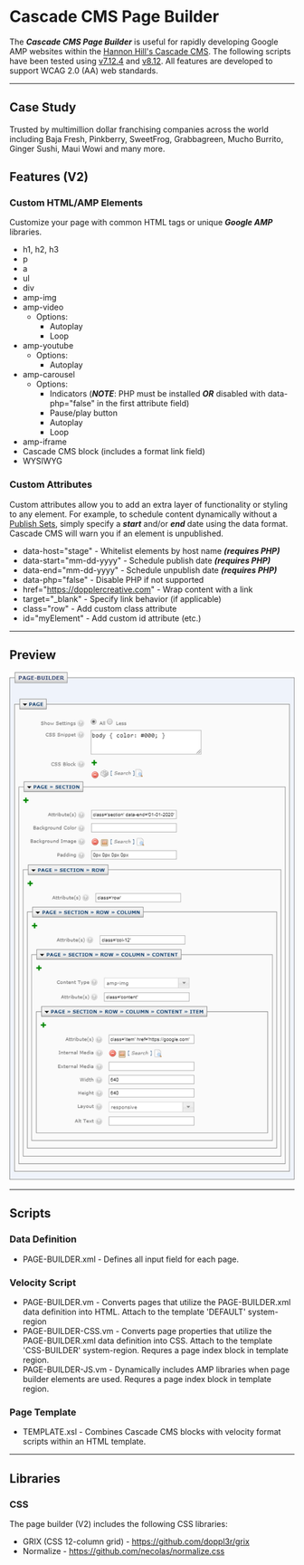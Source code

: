 # Cascade CMS Page Builder
The ***Cascade CMS Page Builder*** is useful for rapidly developing Google AMP websites within the [Hannon Hill's Cascade CMS](https://www.hannonhill.com/products/cascade-cms/index.html). The following scripts have been tested using [v7.12.4](https://www.hannonhill.com/cascadeserver/releases/7.12.4/index.html?utm_medium=rss) and [v8.12](https://www.hannonhill.com/cascadecms/latest/releases/cascade-cms-8.12/index.html#notes). All features are developed to support WCAG 2.0 (AA) web standards.

------------

## Case Study

Trusted by multimillion dollar franchising companies across the world including Baja Fresh, Pinkberry, SweetFrog, Grabbagreen, Mucho Burrito, Ginger Sushi, Maui Wowi and many more.

## Features (V2)

### Custom HTML/AMP Elements
Customize your page with common HTML tags or unique  ***Google AMP*** libraries.

  - h1, h2, h3
  - p
  - a
  - ul
  - div
  - amp-img
  - amp-video
    - Options:
      - Autoplay
      - Loop
  - amp-youtube
    - Options:
      - Autoplay
  - amp-carousel
    - Options:
      - Indicators (***NOTE***: PHP must be installed ***OR*** disabled with data-php="false" in the first attribute field)
      - Pause/play button
      - Autoplay
      - Loop
  - amp-iframe
  - Cascade CMS block (includes a format link field)
  - WYSIWYG

### Custom Attributes
Custom attributes allow you to add an extra layer of functionality or styling to any element. For example, to schedule content dynamically without a [Publish Sets](https://www.hannonhill.com/cascadecms/latest/content-authoring/publishing/publish-sets.html), simply specify a ***start*** and/or ***end*** date using the data format. Cascade CMS will warn you if an element is unpublished.

  - data-host="stage" - Whitelist elements by host name ***(requires PHP)***
  - data-start="mm-dd-yyyy" - Schedule publish date ***(requires PHP)***
  - data-end="mm-dd-yyyy" - Schedule unpublish date ***(requires PHP)***
  - data-php="false" - Disable PHP if not supported
  - href="https://dopplercreative.com" - Wrap content with a link
  - target="_blank" - Specify link behavior (if applicable)
  - class="row" - Add custom class attribute
  - id="myElement" - Add custom id attribute (etc.)

------------

## Preview
![page builder description](https://raw.githubusercontent.com/doppl3r/cascade-cms-page-builder/master/assets/page-builder-description.png)

------------

## Scripts

### Data Definition
  - PAGE-BUILDER.xml - Defines all input field for each page.

### Velocity Script
  - PAGE-BUILDER.vm - Converts pages that utilize the PAGE-BUILDER.xml data definition into HTML. Attach to the template 'DEFAULT' system-region
  - PAGE-BUILDER-CSS.vm - Converts page properties that utilize the PAGE-BUILDER.xml data definition into CSS. Attach to the template 'CSS-BUILDER' system-region. Requres a page index block in template region.
  - PAGE-BUILDER-JS.vm - Dynamically includes AMP libraries when page builder elements are used. Requres a page index block in template region.

### Page Template
  - TEMPLATE.xsl - Combines Cascade CMS blocks with velocity format scripts within an HTML template.

------------

## Libraries

### CSS
The page builder (V2) includes the following CSS libraries:
  - GRIX (CSS 12-column grid) - https://github.com/doppl3r/grix
  - Normalize - https://github.com/necolas/normalize.css

